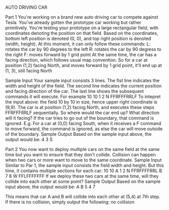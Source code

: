 AUTO DRIVING CAR

Part 1
 You're working on a brand new auto driving car to compete against Tesla. You've already gotten the prototype
 car working but rather primitively.
 You're testing your prototype on a large rectangular field, with coordinates denoting the position on that field.
 Based on the coordinates, bottom left position is denoted (0, 0), and top right position is denoted (width,
 height).
 At this moment, it can only follow these commands:
 L: rotates the car by 90 degrees to the left
 R: rotates the car by 90 degress to the right
 F: moves forward by 1 grid point
 At the same time, the car has a facing direction, which follows usual map convention. So for a car at position
 (1,2) facing North, and moves forward by 1 grid point, it'll end up at (1, 3), still facing North

 Sample Input
 Your sample input consists 3 lines. The fist line indicates the width and height of the field. The second line
 indicates the current position and facing direction of the car. The last line shows the subsequent commands it
 will execute. For example
 10 10 
1 2 N 
FFRFFFRRLF 
To intepret the input above: the field 10 by 10 in size, hence upper right coordinate is (9,9). The car is at
 position (1,2) facing North, and executes these steps FFRFFFRRLF sequentially. So where would the car end
 up? What direction will it facing?
 If the car tries to go out of the boundary, that command is ignored. E.g. For a car at (0,0) facing South, when it
 receives a F command to move forward, the command is ignored, as else the car will move outside of the
 boundary.
 Sample Output
 Based on the sample input above, the output would be:
 4 3 S 


 Part 2
 You now want to deploy multiple cars on the same field at the same time but you want to ensure that they
 don't collide. Collision can happen when two cars or more want to move to the same coordinate.
 Sample Input
 Similar to Par 1, the sample input consists the field width and height. But this time, it contains multiple
 sections for each car:
 10 10 
A 
1 2 N 
FFRFFFFRRL 
B 
7 8 W 
FFLFFFFFFF 
If we deploy these two cars at the same time, will they collide into each other at some point?
 Sample Output
 Based on the sample input above, the output would be:
 A B 
5 4 
7 

This means that car A and B will collide into each other at (5,4) at 7th step.
 If there is no collision, simply output the following:
 no collision
